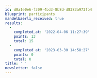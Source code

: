 ```yaml
---
id: d0a1e0e6-f309-4bd3-8b8d-d8383a973fb4
blueprint: participants
mandelbaerli_received: true
results:
  -
    completed_at: '2022-04-06 11:27:39'
    points: 13
    total: 15
  -
    completed_at: '2023-03-30 14:58:27'
    points: 0
    total: 0
title: ' '
newsletter: false
---
```


